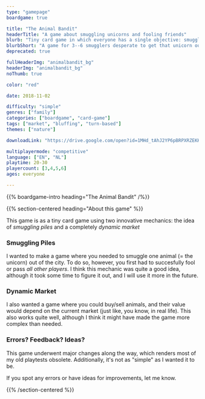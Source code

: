 ```yaml
---
type: "gamepage"
boardgame: true

title: "The Animal Bandit"
headerTitle: "A game about smuggling unicorns and fooling friends"
blurb: "Tiny card game in which everyone has a single objective: smuggle the fabulous unicorn out of the city."
blurbShort: "A game for 3--6 smugglers desperate to get that unicorn out of the city."
deprecated: true

fullHeaderImg: "animalbandit_bg"
headerImg: "animalbandit_bg"
noThumb: true

color: "red"

date: 2018-11-02

difficulty: "simple"
genres: ["family"]
categories: ["boardgame", "card-game"]
tags: ["market", "bluffing", "turn-based"]
themes: ["nature"]

downloadLink: "https://drive.google.com/open?id=1MHd_tAhJ2YP6pBRPXRZEKKxxZGvunPFx"

multiplayermode: "competitive"
language: ["EN", "NL"]
playtime: 20-30
playercount: [3,4,5,6]
ages: everyone

---
```


{{% boardgame-intro heading="The Animal Bandit" /%}}

{{% section-centered heading="About this game" %}}

This game is as a tiny card game using two innovative mechanics: the idea of _smuggling piles_ and a completely _dynamic market_
					
### Smuggling Piles
I wanted to make a game where you needed to smuggle one animal (= the unicorn) out of the city. To do so, however, you first had to succesfully fool or pass _all other players_. I think this mechanic was quite a good idea, although it took some time to figure it out, and I will use it more in the future.
					
### Dynamic Market
I also wanted a game where you could buy/sell animals, and their value would depend on the current market (just like, you know, in real life). This also works quite well, although I think it might have made the game more complex than needed.

### Errors? Feedback? Ideas?
This game underwent major changes along the way, which renders most of my old playtests obsolete. Additionally, it's not as "simple" as I wanted it to be.

If you spot any errors or have ideas for improvements, let me know.

{{% /section-centered %}}